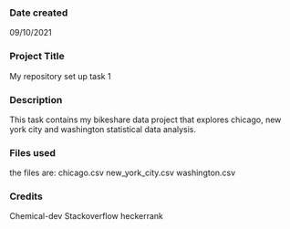 >

### Date created
09/10/2021

### Project Title
My repository set up task 1

### Description
This task contains my bikeshare data project that explores chicago, new york city and washington statistical data analysis. 

### Files used
the files are:
chicago.csv
new_york_city.csv
washington.csv


### Credits
Chemical-dev
Stackoverflow
heckerrank

